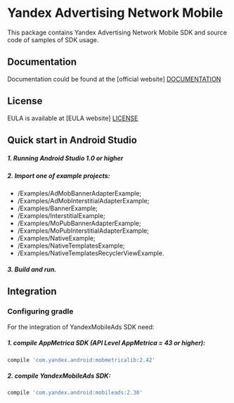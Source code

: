 # Yandex Advertising Network Mobile
This package contains Yandex Advertising Network Mobile SDK and source code of samples of SDK usage.

## Documentation
Documentation could be found at the [official website] [DOCUMENTATION]

## License
EULA is available at [EULA website] [LICENSE] 

## Quick start in Android Studio

##### 1. Running Android Studio 1.0 or higher

##### 2. Import one of example projects:
* /Examples/AdMobBannerAdapterExample;
* /Examples/AdMobInterstitialAdapterExample;
* /Examples/BannerExample;
* /Examples/InterstitialExample;
* /Examples/MoPubBannerAdapterExample;
* /Examples/MoPubInterstitialAdapterExample;
* /Examples/NativeExample;
* /Examples/NativeTemplatesExample;
* /Examples/NativeTemplatesRecyclerViewExample.

##### 3. Build and run.

## Integration

### Configuring gradle

For the integration of YandexMobileAds SDK need:
##### 1. compile AppMetrica SDK (API Level AppMetrica = 43 or higher):

```sh
compile 'com.yandex.android:mobmetricalib:2.42'
```

##### 2. compile YandexMobileAds SDK:

```sh
compile 'com.yandex.android:mobileads:2.30'
```

[DOCUMENTATION]: https://tech.yandex.ru/mobile-ads/
[LICENSE]: https://legal.yandex.com/partner_ch/